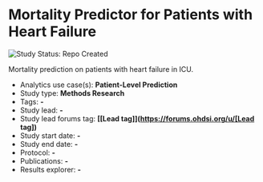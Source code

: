 # Mortality Predictor for Patients with Heart Failure
<img src="https://img.shields.io/badge/Study%20Status-Repo%20Created-lightgray.svg" alt="Study Status: Repo Created">

Mortality prediction on patients with heart failure in ICU.

- Analytics use case(s): **Patient-Level Prediction**
- Study type: **Methods Research**
- Tags: **-**
- Study lead: **-**
- Study lead forums tag: **[[Lead tag]](https://forums.ohdsi.org/u/[Lead tag])**
- Study start date: **-**
- Study end date: **-**
- Protocol: **-**
- Publications: **-**
- Results explorer: **-**

